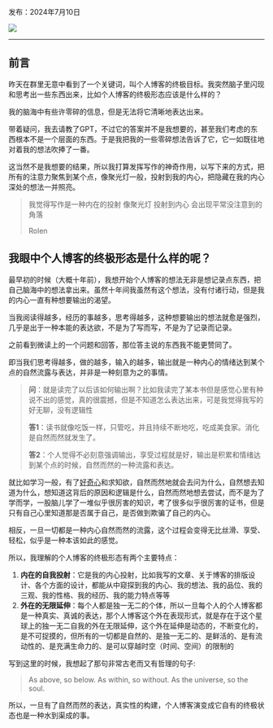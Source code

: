 

发布：2024年7月10日

![](https://rolen.wiki/wp-content/uploads/2024/07/ultimate-form-of-personal-blog-1.png)

---

## 前言

昨天在群里无意中看到了一个关键词，叫个人博客的终极目标。我突然脑子里闪现和思考出一些东西出来，比如个人博客的终极形态应该是什么样的？

我的脑海中有些许零碎的信息，但是无法将它清晰地表达出来。

带着疑问，我去请教了GPT，不过它的答案并不是我想要的，甚至我们考虑的东西根本不是一个层面的东西。于是我把我的一些零碎想法告诉了它，它一如既往地对着我的想法吹捧了一番。

这当然不是我想要的结果，所以我打算发挥写作的神奇作用，以写下来的方式，把所有的注意力聚焦到某个点，像聚光灯一般，投射到我的内心，把隐藏在我的内心深处的想法一并照亮。

> 我觉得写作是一种内在的投射 像聚光灯 投射到内心 会出现平常没注意到的角落
> 
> Rolen

## 我眼中个人博客的终极形态是什么样的呢？

最早初的时候（大概十年前），我想开始个人博客的想法无非是想记录点东西，把自己脑海中的想法拿出来。虽然十年间我虽然有这个想法，没有付诸行动，但是我的内心一直有种想要输出的渴望。

当我阅读得越多，经历的事越多，思考得越多，这种想要输出的想法就愈是强烈，几乎是出于一种本能的表达欲，不是为了写而写，不是为了记录而记录。

之前看到微读上的一个问题和回答，那位答主说的东西我不能更赞同了。

即当我们思考得越多，做的越多，输入的越多，输出就是一种内心的情绪达到某个点的自然流露与表达，并非是一种刻意为之的事情。

> **问**：就是读完了以后该如何输出啊？比如我读完了某本书但是感觉心里有种说不出的感觉，真的很震撼，但是不知道怎么表达出来，可是我觉得我写的好无聊，没有逻辑性
> 
> **答1**：读书就像吃饭一样，只管吃，并且持续不断地吃，吃成美食家。消化是自然而然就发生了。
> 
> **答2**：个人觉得不必刻意强调输出，享受过程就是好，输出是积累和情绪达到某个点的时候，自然而然的一种流露和表达。

就比如学习一般，有了[好奇心](https://rolen.wiki/curiosity/)和求知欲，自然而然地就会去问为什么，自然想去知道为什么，想知道这背后的原因和逻辑是什么，自然而然地想去尝试，而不是为了学而学，一股脑儿学了一堆似乎很厉害的知识，考了很多似乎很厉害的证书，但是只有自己心里知道那是否属于自己，是否做到欺骗了自己的内心。

相反，一旦一切都是一种内心自然而然的流露，这个过程会变得无比丝滑、享受、轻松，似乎是一种本该如此的感觉。

所以，我理解的个人博客的终极形态有两个主要特点：

1. **内在的自我投射**：它是我的内心投射，比如我写的文章、关于博客的排版设计、各个方面的设计，都能从中窥探到我的内心、我的想法、我的品位、我的三观、我的性格、我的经历、我的能力特点等等
2. **外在的无限延伸**：每个人都是独一无二的个体，所以一旦每个人的个人博客都是一种真实、真诚的表达，那个人博客这个外在表现形式，就是存在于这个星球上的独一无二自我的外在无限延伸，这个外在延伸是动态的，不断变化的，是不可捉摸的，但所有的一切都是自然的、是独一无二的、是鲜活的、是有流动性的、是充满生命力的、是可以穿越时空（时间、空间）的限制的

写到这里的时候，我想起了那句非常古老而又有哲理的句子:

> As above, so below. As within, so without. As the universe, so the soul.

所以，一旦有了自然而然的表达，真实性的构建，个人博客演变成它自有的终极状态也是一种水到渠成的事。